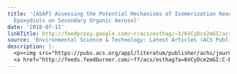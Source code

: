 ```yaml
---
title: '[ASAP] Assessing the Potential Mechanisms of Isomerization Reactions of Isoprene
  Epoxydiols on Secondary Organic Aerosol'
date: '2018-07-11'
linkTitle: http://feedproxy.google.com/~r/acs/esthag/~3/6VCyDce2mGI/acs.est.8b01780
source: 'Environmental Science & Technology: Latest Articles (ACS Publications)'
description: |-
  <p><img src="https://pubs.acs.org/appl/literatum/publisher/achs/journals/content/esthag/0/esthag.ahead-of-print/acs.est.8b01780/20180710/images/medium/es-2018-01780e_0009.gif" alt="TOC Graphic"/></p><div><cite>Environmental Science & Technology</cite></div><div>DOI: 10.1021/acs.est.8b01780</div><div class="feedflare">
  <a href="http://feeds.feedburner.com/~ff/acs/esthag?a=6VCyDce2mGI:C-BqrvoInSQ:yIl2AUoC8zA"><img src="http://feeds.feedburner.com/~ff/acs/esthag?d=yIl2AUoC8zA" border="0"></img></a>
---
```

